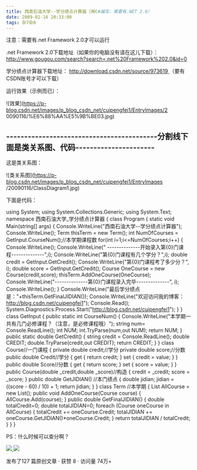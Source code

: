 ```yaml
---
title: 西南石油大学--学分绩点计算器（用C#编写，需要有.NET 2.0）
date: 2009-01-16 20:33:00
tags: 杂7杂8
---
```

注意：需要有.net Framework 2.0才可以运行

.net Framework 2.0下载地址（如果你的电脑没有请在这儿下载）： [
http://www.gougou.com/search?search=.net%20Framework%202.0&id=0
](http://www.gougou.com/search?search=.net%20Framework%202.0&id=0)

学分绩点计算器下载地址： [ http://download.csdn.net/source/973619
](http://download.csdn.net/source/973619) （要有CSDN账号才可以下载）

运行效果（示例而已）：

![效果](https://p-blog.csdn.net/images/p_blog_csdn_net/cuipengfei1/EntryImages/2
0090116/%E6%88%AA%E5%9B%BE03.jpg)

\------------------------------------------分割线下面是类关系图、代码----------------------
--------------------------

这是类关系图：

![类关系图](https://p-blog.csdn.net/images/p_blog_csdn_net/cuipengfei1/EntryImages
/20090116/ClassDiagram1.jpg)

下面是代码：

using System; using System.Collections.Generic; using System.Text; namespace
西南石油大学_学分绩点计算器 { class Program { static void Main(string[] args) {
Console.WriteLine("西南石油大学--学分绩点计算器"); Console.WriteLine(); Term thisTerm = new
Term(); int NumOfCourses = GetInput.CourseNum();//本学期课程数 for(int
i=1;i<=NumOfCourses;i++) { Console.WriteLine(); Console.WriteLine("
--------------开始录入第{0}门课程--------------",i);
Console.WriteLine("第{0}门课程有几个学分？",i); double credit = GetInput.GetCredit();
Console.WriteLine("第{0}门课程考了多少分？", i); double score = GetInput.GetCredit();
Course OneCourse = new Course(credit,score); thisTerm.AddOneCourse(OneCourse);
Console.WriteLine("--------------第{0}门课程录入完毕--------------", i);
Console.WriteLine(); }
Console.WriteLine("最后学分绩点是："+thisTerm.GetFinalJIDIAN());
Console.WriteLine("欢迎访问我的博客：http://blog.csdn.net/cuipengfei1");
Console.Read();
System.Diagnostics.Process.Start("http://blog.csdn.net/cuipengfei1"); } }
class GetInput { public static int CourseNum() {
Console.WriteLine("本学期一共有几门必修课程？（注意，是必修课程哦）"); string num= Console.ReadLine();
int NUM; int.TryParse(num,out NUM); return NUM; } public static double
GetCredit() { string credit = Console.ReadLine(); double CREDIT;
double.TryParse(credit,out CREDIT); return CREDIT; } } class Course//一门课程 {
private double credit;//学分 private double score;//分数 public double Credit//学分
{ get { return credit; } set { credit = value; } } public double Score//分数 {
get { return score; } set { score = value; } } public Course(double
_credit,double _score)//构造 { credit = _credit; score = _score; } public double
GetJIDIAN() //本门绩点 { double jidian; jidian = ((score - 60) / 10) + 1; return
jidian; } } class Term //本学期 { List<Course> AllCourse = new List<Course>();
public void AddOneCourse(Course course) { AllCourse.Add(course); } public
double GetFinalJIDIAN() { double totalCredit=0; double totalJIDIAN=0; foreach
(Course oneCourse in AllCourse) { totalCredit += oneCourse.Credit; totalJIDIAN
+= oneCourse.GetJIDIAN()*oneCourse.Credit; } return totalJIDIAN / totalCredit;
} } }

PS：什么时候可以查分啊？



[ ![](https://profile.csdnimg.cn/5/2/5/3_cuipengfei1)
![](https://g.csdnimg.cn/static/user-reg-year/1x/11.png)
](https://blog.csdn.net/cuipengfei1)



发布了127 篇原创文章  ·  获赞 8  ·  访问量 74万+

